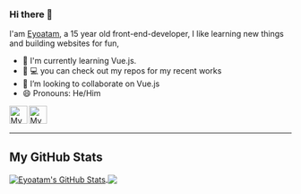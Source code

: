 ### Hi there 👋

I'am [Eyoatam](https://www.gitub.com/eyoatam), a 15 year old front-end-developer, I like learning new things
 and building websites for fun,
 
- 🌱 I'm currently learning Vue.js. 
- 🔭 💻 you can check out my repos for my recent works 
- 👯 I’m looking to collaborate on Vue.js
- 😄 Pronouns: He/Him
 
<a href="https://codepen.io/Eyoatam" target="_blank">
  <img width="32" align="left"
     alt="My GitHub profile"
     src="https://cdn.jsdelivr.net/npm/simple-icons@v3/icons/codepen.svg">
</a>
<a href="https://www.instagram.com/eyoatam.codes">
  <img width="32" align="left"
     alt="My Instagram profile"
     src="https://cdn.jsdelivr.net/npm/simple-icons@v3/icons/instagram.svg">
</a>
<br><br>
<hr/>


## My GitHub Stats

<a href="https://github.com/Eyoatam/Eyoatam">
  <img align="center" src="https://github-readme-stats.vercel.app/api?username=Eyoatam&show_icons=true&line_height=27&count_private=true&title_color=fff&text_color=9e9e9e&icon_color=008cff&bg_color=151515" alt="Eyoatam's GitHub Stats" />
</a>
<a href="https://github.com/anuraghazra/github-readme-stats">
  <img align="center" src="https://github-readme-stats.vercel.app/api/top-langs/?username=Eyoatam&layout=compact&theme=dark" />
</a>
